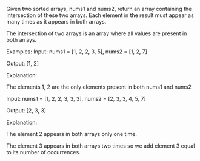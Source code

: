 Given two sorted arrays, nums1 and nums2, return an array containing the intersection of these two arrays. Each element in the result must appear as many times as it appears in both arrays.



The intersection of two arrays is an array where all values are present in both arrays.


Examples:
Input: nums1 = [1, 2, 2, 3, 5], nums2 = [1, 2, 7]

Output: [1, 2]

Explanation:

The elements 1, 2 are the only elements present in both nums1 and nums2

Input: nums1 = [1, 2, 2, 3, 3, 3], nums2 = [2, 3, 3, 4, 5, 7]

Output: [2, 3, 3]

Explanation:

The element 2 appears in both arrays only one time.

The element 3 appears in both arrays two times so we add element 3 equal to its number of occurrences.
